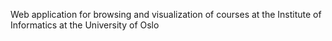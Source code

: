 
Web application for browsing and visualization of courses at the Institute of Informatics at the University of Oslo
